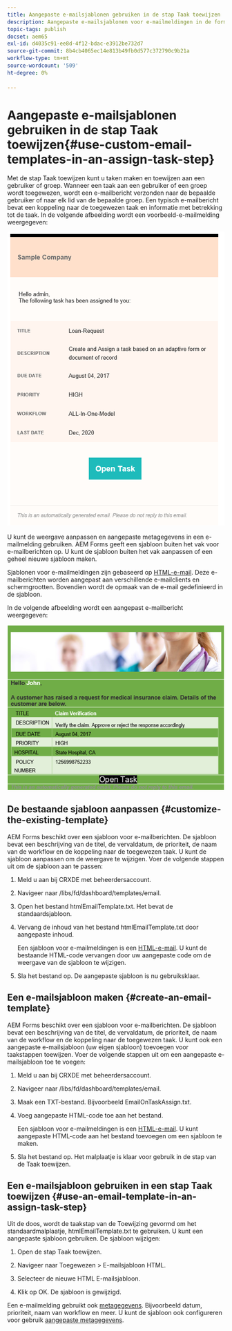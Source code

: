 ```yaml
---
title: Aangepaste e-mailsjablonen gebruiken in de stap Taak toewijzen
description: Aangepaste e-mailsjablonen voor e-mailmeldingen in de formulierwerkstroom
topic-tags: publish
docset: aem65
exl-id: d4035c91-ee8d-4f12-bdac-e3912be732d7
source-git-commit: 8b4cb4065ec14e813b49fb0d577c372790c9b21a
workflow-type: tm+mt
source-wordcount: '509'
ht-degree: 0%

---
```


# Aangepaste e-mailsjablonen gebruiken in de stap Taak toewijzen{#use-custom-email-templates-in-an-assign-task-step}

Met de stap Taak toewijzen kunt u taken maken en toewijzen aan een gebruiker of groep. Wanneer een taak aan een gebruiker of een groep wordt toegewezen, wordt een e-mailbericht verzonden naar de bepaalde gebruiker of naar elk lid van de bepaalde groep. Een typisch e-mailbericht bevat een koppeling naar de toegewezen taak en informatie met betrekking tot de taak. In de volgende afbeelding wordt een voorbeeld-e-mailmelding weergegeven:

![E-mailmelding met een e-mailadres uit de vaksjabloon](do-not-localize/default_email_template_new.png)

U kunt de weergave aanpassen en aangepaste metagegevens in een e-mailmelding gebruiken. AEM Forms geeft een sjabloon buiten het vak voor e-mailberichten op. U kunt de sjabloon buiten het vak aanpassen of een geheel nieuwe sjabloon maken.

Sjablonen voor e-mailmeldingen zijn gebaseerd op [HTML-e-mail](https://en.wikipedia.org/wiki/HTML_email). Deze e-mailberichten worden aangepast aan verschillende e-mailclients en schermgrootten. Bovendien wordt de opmaak van de e-mail gedefinieerd in de sjabloon.

In de volgende afbeelding wordt een aangepast e-mailbericht weergegeven:

![E-mailmelding met aangepaste sjabloon](do-not-localize/customized-email.png)

## De bestaande sjabloon aanpassen {#customize-the-existing-template}

AEM Forms beschikt over een sjabloon voor e-mailberichten. De sjabloon bevat een beschrijving van de titel, de vervaldatum, de prioriteit, de naam van de workflow en de koppeling naar de toegewezen taak. U kunt de sjabloon aanpassen om de weergave te wijzigen. Voer de volgende stappen uit om de sjabloon aan te passen:

1. Meld u aan bij CRXDE met beheerdersaccount.

1. Navigeer naar /libs/fd/dashboard/templates/email.

1. Open het bestand htmlEmailTemplate.txt. Het bevat de standaardsjabloon.

1. Vervang de inhoud van het bestand htmlEmailTemplate.txt door aangepaste inhoud.

   Een sjabloon voor e-mailmeldingen is een [HTML-e-mail](https://en.wikipedia.org/wiki/HTML_email). U kunt de bestaande HTML-code vervangen door uw aangepaste code om de weergave van de sjabloon te wijzigen.

1. Sla het bestand op. De aangepaste sjabloon is nu gebruiksklaar.

## Een e-mailsjabloon maken {#create-an-email-template}

AEM Forms beschikt over een sjabloon voor e-mailberichten. De sjabloon bevat een beschrijving van de titel, de vervaldatum, de prioriteit, de naam van de workflow en de koppeling naar de toegewezen taak. U kunt ook een aangepaste e-mailsjabloon (uw eigen sjabloon) toevoegen voor taakstappen toewijzen. Voer de volgende stappen uit om een aangepaste e-mailsjabloon toe te voegen:

1. Meld u aan bij CRXDE met beheerdersaccount.

1. Navigeer naar /libs/fd/dashboard/templates/email.

1. Maak een TXT-bestand. Bijvoorbeeld EmailOnTaskAssign.txt.

1. Voeg aangepaste HTML-code toe aan het bestand.

   Een sjabloon voor e-mailmeldingen is een [HTML-e-mail](https://en.wikipedia.org/wiki/HTML_email). U kunt aangepaste HTML-code aan het bestand toevoegen om een sjabloon te maken.

1. Sla het bestand op. Het malplaatje is klaar voor gebruik in de stap van de Taak toewijzen.

## Een e-mailsjabloon gebruiken in een stap Taak toewijzen {#use-an-email-template-in-an-assign-task-step}

Uit de doos, wordt de taakstap van de Toewijzing gevormd om het standaardmalplaatje, htmlEmailTemplate.txt te gebruiken. U kunt een aangepaste sjabloon gebruiken. De sjabloon wijzigen:

1. Open de stap Taak toewijzen.

1. Navigeer naar Toegewezen > E-mailsjabloon HTML.

1. Selecteer de nieuwe HTML E-mailsjabloon.

1. Klik op OK. De sjabloon is gewijzigd.

Een e-mailmelding gebruikt ook [metagegevens](../../forms/using/use-metadata-in-email-notifications.md). Bijvoorbeeld datum, prioriteit, naam van workflow en meer. U kunt de sjabloon ook configureren voor gebruik [aangepaste metagegevens](../../forms/using/use-metadata-in-email-notifications.md#using-custom-metadata-in-an-email-notification).
